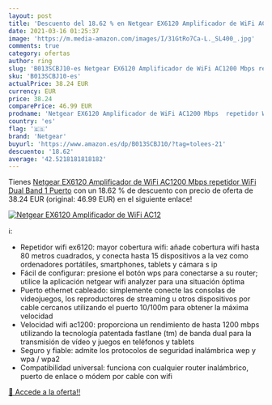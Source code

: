 ```yaml
---
layout: post
title: 'Descuento del 18.62 % en Netgear EX6120 Amplificador de WiFi AC12'
date: 2021-03-16 01:25:37
image: 'https://m.media-amazon.com/images/I/31GtRo7Ca-L._SL400_.jpg'
comments: true
category: ofertas
author: ring
slug: 'B013SCBJ10-es Netgear EX6120 Amplificador de WiFi AC1200 Mbps repetidor...'
sku: 'B013SCBJ10-es'
actualPrice: 38.24 EUR
currency: EUR
price: 38.24
comparePrice: 46.99 EUR
prodname: 'Netgear EX6120 Amplificador de WiFi AC1200 Mbps  repetidor WiFi Dual Band  1 Puerto'
country: 'es'
flag: '🇪🇸'
brand: 'Netgear'
buyurl: 'https://www.amazon.es/dp/B013SCBJ10/?tag=tolees-21'
descuento: '18.62'
average: '42.5218181818182'
---
```


Tienes [Netgear EX6120 Amplificador de WiFi AC1200 Mbps  repetidor WiFi Dual Band  1 Puerto](https://www.amazon.es/dp/B013SCBJ10/?tag=tolees-21) con un 18.62 % de descuento con precio de oferta de 38.24 EUR (original: 46.99 EUR) en el siguiente enlace!

[![Netgear EX6120 Amplificador de WiFi AC12](https://m.media-amazon.com/images/I/31GtRo7Ca-L._SL400_.jpg)](https://www.amazon.es/dp/B013SCBJ10/?tag=tolees-21)

ℹ️:

- Repetidor wifi ex6120: mayor cobertura wifi: añade cobertura wifi hasta 80 metros cuadrados, y conecta hasta 15 dispositivos a la vez como ordenadores portátiles, smartphones, tablets y cámara s ip
- Fácil de configurar: presione el botón wps para conectarse a su router; utilice la aplicación netgear wifi analyzer para una situación óptima
- Puerto ethernet cableado: simplemente conecte las consolas de videojuegos, los reproductores de streaming u otros dispositivos por cable cercanos utilizando el puerto 10/100m para obtener la máxima velocidad
- Velocidad wifi ac1200: proporciona un rendimiento de hasta 1200 mbps utilizando la tecnología patentada fastlane (tm) de banda dual para la transmisión de vídeo y juegos en teléfonos y tablets
- Seguro y fiable: admite los protocolos de seguridad inalámbrica wep y wpa / wpa2
- Compatibilidad universal: funciona con cualquier router inalámbrico, puerto de enlace o módem por cable con wifi

[🛒 Accede a la oferta!!](https://www.amazon.es/dp/B013SCBJ10/?tag=tolees-21)
